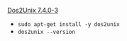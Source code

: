 [Dos2Unix 7.4.0-3](https://centos.pkgs.org/8/centos-baseos-x86_64/dos2unix-7.4.0-3.el8.x86_64.rpm.html)
* `sudo apt-get install -y dos2unix`
* `dos2unix --version`
